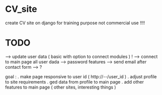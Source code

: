 # CV_site
create CV site on django for training purpose not commercial use !!!!


# TODO 
 --> update user data ( basic with option to connect modules ) !
 --> connect to main page all user dada
 --> password features
 --> send email after contact form 
 --> ? 
 



goal : 
. make page responsive to user id ( http://*--*/user_id )
. adjust profile to site requirements 
. ged data from profile to main page 
. add other features to main page ( other sites, interesting things )